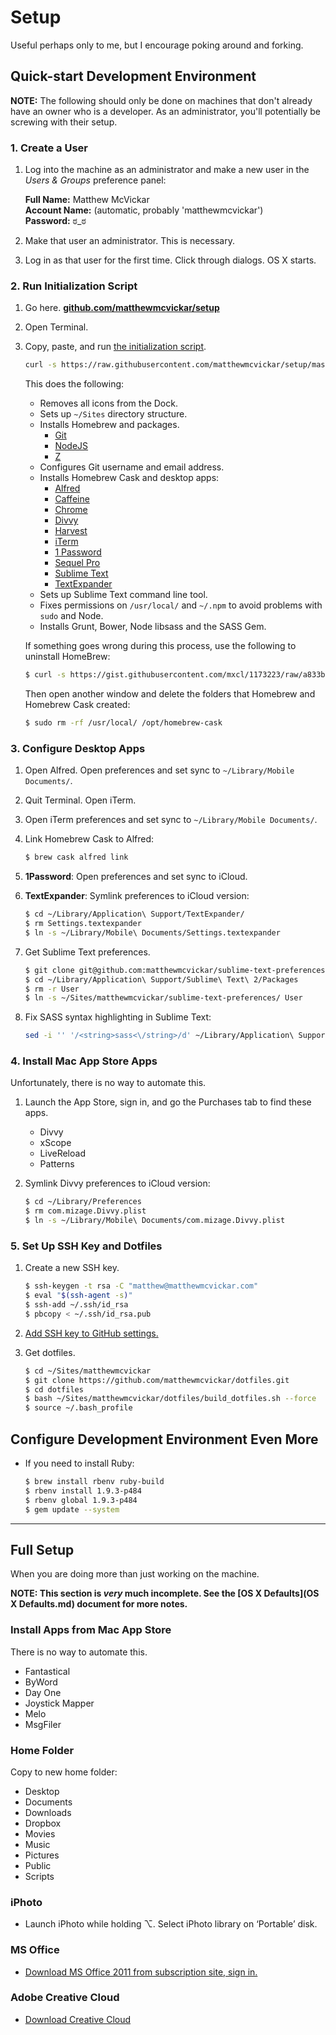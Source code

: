 # Setup

Useful perhaps only to me, but I encourage poking around and forking.


## Quick-start Development Environment

**NOTE:** The following should only be done on machines that don't already have an owner who is a developer. As an administrator, you'll potentially be screwing with their setup.

### 1. Create a User

1. Log into the machine as an administrator and make a new user in the *Users & Groups* preference panel:

    **Full Name:** Matthew McVickar  
    **Account Name:** (automatic, probably 'matthewmcvickar')  
    **Password:** ಠ_ಠ

1. Make that user an administrator. This is necessary.

1. Log in as that user for the first time. Click through dialogs. OS X starts.


### 2. Run Initialization Script

1. Go here. **[github.com/matthewmcvickar/setup](http://github.com/matthewmcvickar/setup)**

1. Open Terminal.

1. Copy, paste, and run [the initialization script](init.sh).

    ```sh
    curl -s https://raw.githubusercontent.com/matthewmcvickar/setup/master/init.sh | bash
    ```

    This does the following:

    - Removes all icons from the Dock.
    - Sets up `~/Sites` directory structure.
    - Installs Homebrew and packages.
        - [Git](http://git-scm.com/)
        - [NodeJS](http://nodejs.org/)
        - [Z](https://github.com/rupa/z)
    - Configures Git username and email address.
    - Installs Homebrew Cask and desktop apps:
        - [Alfred](http://alfredapp.com/)
        - [Caffeine](http://lightheadsw.com/caffeine/)
        - [Chrome](https://google.com/intl/en-US/chrome/browser/)
        - [Divvy](http://mizage.com/divvy/)
        - [Harvest](http://getharvest.com/mac/)
        - [iTerm](http://iterm2.com/)
        - [1 Password](https://agilebits.com/onepassword/)
        - [Sequel Pro](http://sequelpro.com/)
        - [Sublime Text](http://sublimetext.com/)
        - [TextExpander](http://smilesoftware.com/TextExpander/)
    - Sets up Sublime Text command line tool.
    - Fixes permissions on `/usr/local/` and `~/.npm` to avoid problems with `sudo` and Node.
    - Installs Grunt, Bower, Node libsass and the SASS Gem.

    If something goes wrong during this process, use the following to uninstall HomeBrew:

    ```sh
    $ curl -s https://gist.githubusercontent.com/mxcl/1173223/raw/a833ba44e7be8428d877e58640720ff43c59dbad/uninstall_homebrew.sh | bash
    ```

    Then open another window and delete the folders that Homebrew and Homebrew Cask created:

    ```sh
    $ sudo rm -rf /usr/local/ /opt/homebrew-cask
    ```


### 3. Configure Desktop Apps

1. Open Alfred. Open preferences and set sync to `~/Library/Mobile Documents/`.

1. Quit Terminal. Open iTerm.

1. Open iTerm preferences and set sync to `~/Library/Mobile Documents/`.

1. Link Homebrew Cask to Alfred:

    ```sh
    $ brew cask alfred link
    ````

1. **1Password**: Open preferences and set sync to iCloud.

1. **TextExpander**: Symlink preferences to iCloud version:

    ```sh
    $ cd ~/Library/Application\ Support/TextExpander/
    $ rm Settings.textexpander
    $ ln -s ~/Library/Mobile\ Documents/Settings.textexpander
    ```

1. Get Sublime Text preferences.

    ```sh
    $ git clone git@github.com:matthewmcvickar/sublime-text-preferences.git
    $ cd ~/Library/Application\ Support/Sublime\ Text\ 2/Packages
    $ rm -r User
    $ ln -s ~/Sites/matthewmcvickar/sublime-text-preferences/ User
    ```

1. Fix SASS syntax highlighting in Sublime Text:

    ```sh
    sed -i '' '/<string>sass<\/string>/d' ~/Library/Application\ Support/Sublime\ Text\ 2/Packages/Rails/Ruby\ Haml.tmLanguage
    ```


### 4. Install Mac App Store Apps

Unfortunately, there is no way to automate this.

1. Launch the App Store, sign in, and go the Purchases tab to find these apps.

    - Divvy
    - xScope
    - LiveReload
    - Patterns

1. Symlink Divvy preferences to iCloud version:

    ```sh
    $ cd ~/Library/Preferences
    $ rm com.mizage.Divvy.plist
    $ ln -s ~/Library/Mobile\ Documents/com.mizage.Divvy.plist
    ```


### 5. Set Up SSH Key and Dotfiles

1. Create a new SSH key.

    ```sh
    $ ssh-keygen -t rsa -C "matthew@matthewmcvickar.com"
    $ eval "$(ssh-agent -s)"
    $ ssh-add ~/.ssh/id_rsa
    $ pbcopy < ~/.ssh/id_rsa.pub
    ```

1. [Add SSH key to GitHub settings.](https://github.com/settings/ssh)

1. Get dotfiles.

    ```sh
    $ cd ~/Sites/matthewmcvickar
    $ git clone https://github.com/matthewmcvickar/dotfiles.git
    $ cd dotfiles
    $ bash ~/Sites/matthewmcvickar/dotfiles/build_dotfiles.sh --force
    $ source ~/.bash_profile
    ```


## Configure Development Environment Even More

- If you need to install Ruby:

    ```sh
    $ brew install rbenv ruby-build
    $ rbenv install 1.9.3-p484
    $ rbenv global 1.9.3-p484 
    $ gem update --system
    ```


---


## Full Setup

When you are doing more than just working on the machine.

**NOTE: This section is *very* much incomplete. See the [OS X Defaults](OS X Defaults.md) document for more notes.**


### Install Apps from Mac App Store

There is no way to automate this.

- Fantastical
- ByWord
- Day One
- Joystick Mapper
- Melo
- MsgFiler


### Home Folder

Copy to new home folder:

  - Desktop
  - Documents
  - Downloads
  - Dropbox
  - Movies
  - Music
  - Pictures
  - Public
  - Scripts
  

### iPhoto

- Launch iPhoto while holding ⌥. Select iPhoto library on ‘Portable’ disk.


### MS Office

- [Download MS Office 2011 from subscription site, sign in.](http://office.microsoft.com/en-us/home-premium/)


### Adobe Creative Cloud

- [Download Creative Cloud](http://adobe.com/products/creativecloud.html)
